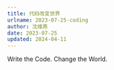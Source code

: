 ```yaml
---
title: 代码改变世界
urlname: 2023-07-25-coding
author: 沈维燕
date: 2023-07-25
updated: 2024-04-11
---
```


Write the Code. Change the World.

